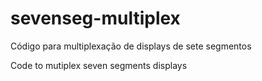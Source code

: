 # sevenseg-multiplex
Código para multiplexação de displays de sete segmentos

Code to mutiplex seven segments displays
